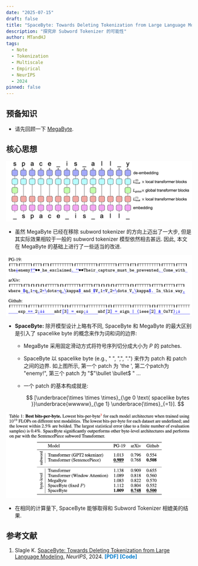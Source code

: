 ```yaml
---
date: "2025-07-15"
draft: false
title: "SpaceByte: Towards Deleting Tokenization from Large Language Modeling"
description: "探究非 Subword Tokenizer 的可能性"
author: MTandHJ
tags:
  - Note
  - Tokenization
  - Multiscale
  - Empirical
  - NeurIPS
  - 2024
pinned: false
---
```



## 预备知识

- 请先回顾一下 [MegaByte](/posts/megabyte/).

## 核心思想

![20250715140033](https://raw.githubusercontent.com/MTandHJ/blog_source/master/images/20250715140033.png)

- 虽然 MegaByte 已经在移除 subword tokenizer 的方向上迈出了一大步, 但是其实际效果相较于一般的 subword tokenizer 模型依然相去甚远. 因此, 本文在 MegaByte 的基础上进行了一些适当的改进.

![20250715140334](https://raw.githubusercontent.com/MTandHJ/blog_source/master/images/20250715140334.png)

- **SpaceByte:** 除开模型设计上略有不同, SpaceByte 和 MegaByte 的最大区别是引入了 spacelike byte 的概念来作为词和词的边界:
    - MegaByte 采用固定滑动方式将符号序列切分成大小为 $P$ 的 patches.
    - SpaceByte 以 spacelike byte (e.g., " ", ",", ".") 来作为 patch 和 patch 之间的边界. 如上图所示, 第一个 patch 为 'the ', 第二个patch为 "enemy!", 第三个 patch 为 "$"\bullet \bullet$ " ...
    - 一个 patch 的基本构成就是:

        $$
        [\underbrace{\times \times \times}_{\ge 0 \text{ spacelike bytes      }}\underbrace{wwwww}_{\ge 1} \underbrace{\times}_{=1}].
        $$

![20250715141141](https://raw.githubusercontent.com/MTandHJ/blog_source/master/images/20250715141141.png)

- 在相同的计算量下, SpaceByte 能够取得和 Subword Tokenizer 相媲美的结果.

## 参考文献

<ol class="reference">
  <li>
    Slagle K.
    <u>SpaceByte: Towards Deleting Tokenization from Large Language Modeling.</u>
    <i>NeurIPS</i>, 2024.
    <a href="http://arxiv.org/abs/2404.14408" style="color: #007acc; font-weight: bold; text-decoration: none;">[PDF]</a>
    <a href="https://github.com/kjslag/spacebyte" style="color: #007acc; font-weight: bold; text-decoration: none;">[Code]</a>
  </li>
  <!-- 添加更多文献条目 -->
</ol>